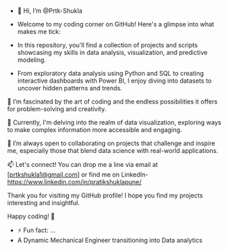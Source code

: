 - 👋 Hi, I’m @Prtk-Shukla
 
- Welcome to my coding corner on GitHub! Here's a glimpse into what makes me tick:

- In this repository, you'll find a collection of projects and scripts showcasing my skills in data analysis, visualization, and predictive modeling.

- From exploratory data analysis using Python and SQL to creating interactive dashboards with Power BI, I enjoy diving into datasets to uncover hidden patterns and trends.

👀 I’m fascinated by the art of coding and the endless possibilities it offers for problem-solving and creativity.

🌱 Currently, I'm delving into the realm of data visualization, exploring ways to make complex information more accessible and engaging.

💞️ I’m always open to collaborating on projects that challenge and inspire me, especially those that blend data science with real-world applications.

📫 Let's connect! You can drop me a line via email at [prtkshukla1@gmail.com] or find me on LinkedIn- https://www.linkedin.com/in/pratikshuklapune/



Thank you for visiting my GitHub profile! I hope you find my projects interesting and insightful.

Happy coding! 🚀

- ⚡ Fun fact: ...
- A Dynamic Mechanical Engineer transitioning into Data analytics

<!---
Prtk-Shukla/Prtk-Shukla is a ✨ special ✨ repository because its `README.md` (this file) appears on your GitHub profile.
You can click the Preview link to take a look at your changes.
--->
